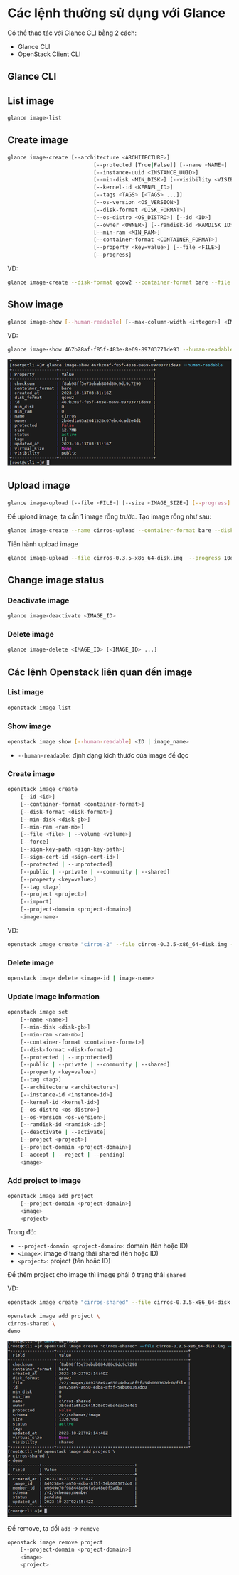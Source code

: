 # Các lệnh thường sử dụng với Glance

Có thể thao tác với Glance CLI bằng 2 cách:
- Glance CLI
- OpenStack Client CLI

## Glance CLI

## List image

```sh
glance image-list
```

## Create image

```sh
glance image-create [--architecture <ARCHITECTURE>]
                           [--protected [True|False]] [--name <NAME>]
                           [--instance-uuid <INSTANCE_UUID>]
                           [--min-disk <MIN_DISK>] [--visibility <VISIBILITY>]
                           [--kernel-id <KERNEL_ID>]
                           [--tags <TAGS> [<TAGS> ...]]
                           [--os-version <OS_VERSION>]
                           [--disk-format <DISK_FORMAT>]
                           [--os-distro <OS_DISTRO>] [--id <ID>]
                           [--owner <OWNER>] [--ramdisk-id <RAMDISK_ID>]
                           [--min-ram <MIN_RAM>]
                           [--container-format <CONTAINER_FORMAT>]
                           [--property <key=value>] [--file <FILE>]
                           [--progress]
```

VD:

```sh
glance image-create --disk-format qcow2 --container-format bare --file cirros-0.4.0-x86_64-disk.img --name cirros-test
```

## Show image

```sh
glance image-show [--human-readable] [--max-column-width <integer>] <IMAGE_ID>
```

VD:

```sh
glance image-show 467b28af-f85f-483e-8e69-89703771de93 --human-readable
```

![](./images/OPS7_9.png)

## Upload image

```sh
glance image-upload [--file <FILE>] [--size <IMAGE_SIZE>] [--progress] <IMAGE_ID>
```

Để upload image, ta cần 1 image rỗng trước. Tạo image rỗng như sau:

```sh
glance image-create --name cirros-upload --container-format bare --disk-format qcow2
```

Tiến hành upload image

```sh
glance image-upload --file cirros-0.3.5-x86_64-disk.img  --progress 10d94b6d-e009-441b-96d9-e61597a7b921
```

## Change image status

### Deactivate image

```sh
glance image-deactivate <IMAGE_ID>
```

### Delete image

```sh
glance image-delete <IMAGE_ID> [<IMAGE_ID> ...]
```

## Các lệnh Openstack liên quan đến image

### List image

```sh
openstack image list
```

### Show image

```sh
openstack image show [--human-readable] <ID | image_name>
```

- ```--human-readable```: định dạng kích thước của image để đọc

### Create image

```sh
openstack image create
    [--id <id>]
    [--container-format <container-format>]
    [--disk-format <disk-format>]
    [--min-disk <disk-gb>]
    [--min-ram <ram-mb>]
    [--file <file> | --volume <volume>]
    [--force]
    [--sign-key-path <sign-key-path>]
    [--sign-cert-id <sign-cert-id>]
    [--protected | --unprotected]
    [--public | --private | --community | --shared]
    [--property <key=value>]
    [--tag <tag>]
    [--project <project>]
    [--import]
    [--project-domain <project-domain>]
    <image-name>
```

VD:

```sh
openstack image create "cirros-2" --file cirros-0.3.5-x86_64-disk.img --disk-format qcow2 --container-format bare --public
```

### Delete image

```sh
openstack image delete <image-id | image-name>
```

### Update image information

```sh
openstack image set
    [--name <name>]
    [--min-disk <disk-gb>]
    [--min-ram <ram-mb>]
    [--container-format <container-format>]
    [--disk-format <disk-format>]
    [--protected | --unprotected]
    [--public | --private | --community | --shared]
    [--property <key=value>]
    [--tag <tag>]
    [--architecture <architecture>]
    [--instance-id <instance-id>]
    [--kernel-id <kernel-id>]
    [--os-distro <os-distro>]
    [--os-version <os-version>]
    [--ramdisk-id <ramdisk-id>]
    [--deactivate | --activate]
    [--project <project>]
    [--project-domain <project-domain>]
    [--accept | --reject | --pending]
    <image>
```

### Add project to image

```sh
openstack image add project
    [--project-domain <project-domain>]
    <image>
    <project>
```

Trong đó:
- ```--project-domain <project-domain>```: domain (tên hoặc ID)
- ```<image>```: image ở trạng thái shared (tên hoặc ID)
- ```<project>```: project (tên hoặc ID)

Để thêm project cho image thì image phải ở trạng thái ```shared```

VD:

```sh
openstack image create "cirros-shared" --file cirros-0.3.5-x86_64-disk.img --disk-format qcow2 --container-format bare --shared
```

```sh
openstack image add project \
cirros-shared \
demo
```

![](./images/OPS7_10.png)

Để remove, ta đổi ```add``` -> ```remove```

```sh
openstack image remove project
    [--project-domain <project-domain>]
    <image>
    <project>
```
